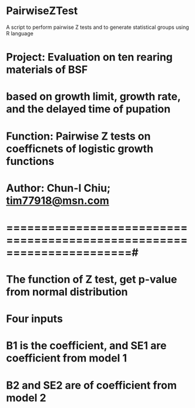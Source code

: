 # PairwiseZTest
A script to perform pairwise Z tests and to generate statistical groups using R language

# Project: Evaluation on ten rearing materials of BSF
# based on growth limit, growth rate, and the delayed time of pupation
# Function: Pairwise Z tests on coefficnets of logistic growth functions
# Author: Chun-I Chiu; tim77918@msn.com


# ======================================================================#
# The function of Z test, get p-value from normal distribution
# Four inputs
# B1 is the coefficient, and SE1 are coefficient  from model 1
# B2 and SE2 are of coefficient from model 2
